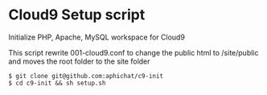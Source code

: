 # Cloud9 Setup script

Initialize PHP, Apache, MySQL workspace for Cloud9

This script rewrite 001-cloud9.conf to change the public html to /site/public and moves the root folder to the site folder

	$ git clone git@github.com:aphichat/c9-init
	$ cd c9-init && sh setup.sh